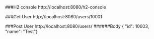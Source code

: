 
###H2 console
http://localhost:8080/h2-console



###Get User
http://localhost:8080/users/10001


###Post User
http://localhost:8080/users/
######Body
{  "id": 10003,  "name": "Test"}